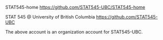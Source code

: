 STAT545-home https://github.com/STAT545-UBC/STAT545-home

STAT 545 @ University of British Columbia https://github.com/STAT545-UBC

The above account is an organization account for STAT545-UBC.
